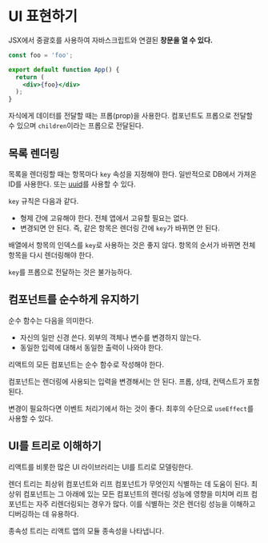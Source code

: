 # UI 표현하기

JSX에서 중괄호를 사용하여 자바스크립트와 연결된 **창문을 열 수 있다.**

```jsx
const foo = 'foo';

export default function App() {
  return (
    <div>{foo}</div>
  );
}
```

자식에게 데이터를 전달할 때는 프롭(prop)을 사용한다. 컴포넌트도 프롭으로 전달할 수 있으며 `children`이라는 프롭으로 전달된다.

## 목록 렌더링

목록을 렌더링할 때는 항목마다 `key` 속성을 지정해야 한다. 일반적으로 DB에서 가져온 ID를 사용한다. 또는 [uuid](https://www.npmjs.com/package/uuid)를 사용할 수 있다.

`key` 규칙은 다음과 같다.

- 형제 간에 고유해야 한다. 전체 앱에서 고유할 필요는 없다.
- 변경되면 안 된다. 즉, 같은 항목은 렌더링 간에 `key`가 바뀌면 안 된다.

배열에서 항목의 인덱스를 `key`로 사용하는 것은 좋지 않다. 항목의 순서가 바뀌면 전체 항목을 다시 렌더링해야 한다.

`key`를 프롭으로 전달하는 것은 불가능하다.

## 컴포넌트를 순수하게 유지하기

순수 함수는 다음을 의미한다.

- 자신의 일만 신경 쓴다. 외부의 객체나 변수를 변경하지 않는다.
- 동일한 입력에 대해서 동일한 출력이 나와야 한다.

리액트의 모든 컴포넌트는 순수 함수로 작성해야 한다.

컴포넌트는 렌더링에 사용되는 입력을 변경해서는 안 된다. 프롭, 상태, 컨텍스트가 포함된다.

변경이 필요하다면 이벤트 처리기에서 하는 것이 좋다. 최후의 수단으로 `useEffect`를 사용할 수 있다.

## UI를 트리로 이해하기

리액트를 비롯한 많은 UI 라이브러리는 UI를 트리로 모델링한다.

렌더 트리는 최상위 컴포넌트와 리프 컴포넌트가 무엇인지 식별하는 데 도움이 된다. 최상위 컴포넌트는 그 아래에 있는 모든 컴포넌트의 렌더링 성능에 영향을 미치며 리프 컴포넌트는 자주 리렌더링되는 경우가 많다. 이를 식별하는 것은 렌더링 성능을 이해하고 디버깅하는 데 유용하다.

종속성 트리는 리액트 앱의 모듈 종속성을 나타냅니다.